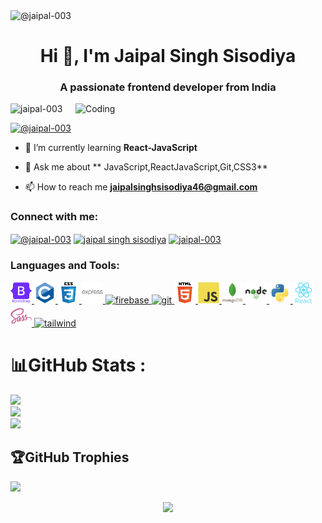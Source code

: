 
<img src="https://raw.githubusercontent.com/BEPb/BEPb/main/src/header_.png" alt="@jaipal-003" />





<h1 align="center">Hi 👋, I'm Jaipal Singh Sisodiya</h1>
<h3 align="center">A passionate frontend developer from India</h3>

<img align="right" alt="Coding" width="400" src="https://cdn.dribbble.com/users/1162077/screenshots/3848914/programmer.gif">
<p align="left"> <img src="https://komarev.com/ghpvc/?username=jaipal-003&label=Profile%20views&color=0e75b6&style=flat" alt="jaipal-003" /> </p>

<p align="left"> <a href="https://twitter.com/@jaipal-003" target="blank"><img src="https://img.shields.io/twitter/follow/@jaipal-003?logo=twitter&style=for-the-badge" alt="@jaipal-003" /></a> </p>

- 🌱 I’m currently learning **React-JavaScript**

- 💬 Ask me about ** JavaScript,ReactJavaScript,Git,CSS3**

- 📫 How to reach me **jaipalsinghsisodiya46@gmail.com**

<h3 align="left">Connect with me:</h3>
<p align="left">
<a href="https://twitter.com/@jaipal-003" target="blank"><img align="center" src="https://raw.githubusercontent.com/rahuldkjain/github-profile-readme-generator/master/src/images/icons/Social/twitter.svg" alt="@jaipal-003" height="30" width="40" /></a>
<a href="https://linkedin.com/in/jaipal singh sisodiya" target="blank"><img align="center" src="https://raw.githubusercontent.com/rahuldkjain/github-profile-readme-generator/master/src/images/icons/Social/linked-in-alt.svg" alt="jaipal singh sisodiya" height="30" width="40" /></a>
<a href="https://instagram.com/jaipal-003" target="blank"><img align="center" src="https://raw.githubusercontent.com/rahuldkjain/github-profile-readme-generator/master/src/images/icons/Social/instagram.svg" alt="jaipal-003" height="30" width="40" /></a>
</p>

<h3 align="left">Languages and Tools:</h3>
<p align="left"> <a href="https://getbootstrap.com" target="_blank" rel="noreferrer"> <img src="https://raw.githubusercontent.com/devicons/devicon/master/icons/bootstrap/bootstrap-plain-wordmark.svg" alt="bootstrap" width="34" height="34"/> </a> <a href="https://www.cprogramming.com/" target="_blank" rel="noreferrer"> <img src="https://raw.githubusercontent.com/devicons/devicon/master/icons/c/c-original.svg" alt="c" width="34" height="34"/> </a> <a href="https://www.w3schools.com/css/" target="_blank" rel="noreferrer"> <img src="https://raw.githubusercontent.com/devicons/devicon/master/icons/css3/css3-original-wordmark.svg" alt="css3" width="34" height="34"/> </a> <a href="https://expressjs.com" target="_blank" rel="noreferrer"> <img src="https://raw.githubusercontent.com/devicons/devicon/master/icons/express/express-original-wordmark.svg" alt="express" width="34" height="34"/> </a> <a href="https://firebase.google.com/" target="_blank" rel="noreferrer"> <img src="https://www.vectorlogo.zone/logos/firebase/firebase-icon.svg" alt="firebase" width="34" height="34"/> </a> <a href="https://git-scm.com/" target="_blank" rel="noreferrer"> <img src="https://www.vectorlogo.zone/logos/git-scm/git-scm-icon.svg" alt="git" width="34" height="34"/> </a> <a href="https://www.w3.org/html/" target="_blank" rel="noreferrer"> <img src="https://raw.githubusercontent.com/devicons/devicon/master/icons/html5/html5-original-wordmark.svg" alt="html5" width="34" height="34"/> </a> <a href="https://developer.mozilla.org/en-US/docs/Web/JavaScript" target="_blank" rel="noreferrer"> <img src="https://raw.githubusercontent.com/devicons/devicon/master/icons/javascript/javascript-original.svg" alt="javascript" width="34" height="34"/> </a> <a href="https://www.mongodb.com/" target="_blank" rel="noreferrer"> <img src="https://raw.githubusercontent.com/devicons/devicon/master/icons/mongodb/mongodb-original-wordmark.svg" alt="mongodb" width="34" height="34"/> </a> <a href="https://nodejs.org" target="_blank" rel="noreferrer"> <img src="https://raw.githubusercontent.com/devicons/devicon/master/icons/nodejs/nodejs-original-wordmark.svg" alt="nodejs" width="34" height="34"/> </a> <a href="https://www.python.org" target="_blank" rel="noreferrer"> <img src="https://raw.githubusercontent.com/devicons/devicon/master/icons/python/python-original.svg" alt="python" width="34" height="34"/> </a> <a href="https://reactjs.org/" target="_blank" rel="noreferrer"> <img src="https://raw.githubusercontent.com/devicons/devicon/master/icons/react/react-original-wordmark.svg" alt="react" width="34" height="34"/> </a> <a href="https://sass-lang.com" target="_blank" rel="noreferrer"> <img src="https://raw.githubusercontent.com/devicons/devicon/master/icons/sass/sass-original.svg" alt="sass" width="34" height="34"/> </a> <a href="https://tailwindcss.com/" target="_blank" rel="noreferrer"> <img src="https://www.vectorlogo.zone/logos/tailwindcss/tailwindcss-icon.svg" alt="tailwind" width="34" height="34"/> </a> </p>

# 📊GitHub Stats :
![](https://github-readme-streak-stats.herokuapp.com/?user=Jaipal-003&theme=buefy&hide_border=true)<br/>
![](https://github-readme-stats.vercel.app/api?username=Jaipal-003&theme=buefy&hide_border=true&include_all_commits=false&count_private=false)<br/>
![](https://github-readme-stats.vercel.app/api/top-langs/?username=Jaipal-003&theme=buefy&hide_border=true&include_all_commits=false&count_private=false&layout=compact)






## 🏆GitHub Trophies
![](https://github-trophies.vercel.app/?username=Jaipal-003&theme=flat&no-frame=false&no-bg=false&margin-w=4)


<p align="center">
     <img src="https://capsule-render.vercel.app/api?type=waving&color=gradient&height=100&section=footer"/>
</p>


